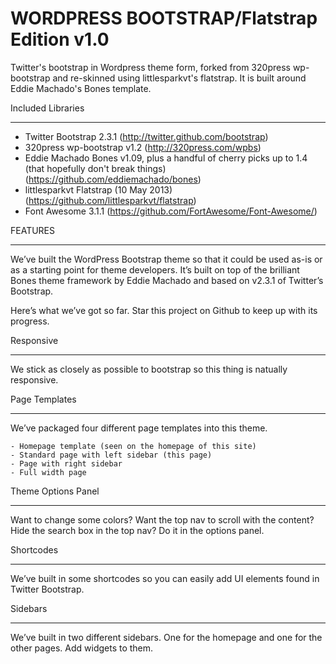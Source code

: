 WORDPRESS BOOTSTRAP/Flatstrap Edition v1.0
==========================================

Twitter's bootstrap in Wordpress theme form, forked from 320press wp-bootstrap and re-skinned using littlesparkvt's flatstrap. It is built around Eddie Machado's Bones template. 

Included Libraries
__________________

- Twitter Bootstrap 2.3.1 (http://twitter.github.com/bootstrap)
- 320press wp-bootstrap v1.2 (http://320press.com/wpbs)
- Eddie Machado Bones v1.09, plus a handful of cherry picks up to 1.4 (that hopefully don't break things) (https://github.com/eddiemachado/bones)
- littlesparkvt Flatstrap (10 May 2013) (https://github.com/littlesparkvt/flatstrap)
- Font Awesome 3.1.1 (https://github.com/FortAwesome/Font-Awesome/)

FEATURES
________

We’ve built the WordPress Bootstrap theme so that it could be used as-is or as a starting point for theme developers. It’s built on top of the brilliant Bones theme framework by Eddie Machado and based on v2.3.1 of Twitter’s Bootstrap.

Here’s what we’ve got so far. Star this project on Github to keep up with its progress.

Responsive
__________

We stick as closely as possible to bootstrap so this thing is natually responsive. 

Page Templates
______________

We’ve packaged four different page templates into this theme.

    - Homepage template (seen on the homepage of this site)
    - Standard page with left sidebar (this page)
    - Page with right sidebar
    - Full width page

Theme Options Panel
___________________

Want to change some colors? Want the top nav to scroll with the content? Hide the search box in the top nav? Do it in the options panel.

Shortcodes
__________

We’ve built in some shortcodes so you can easily add UI elements found in Twitter Bootstrap.

Sidebars
________

We’ve built in two different sidebars. One for the homepage and one for the other pages. Add widgets to them.
